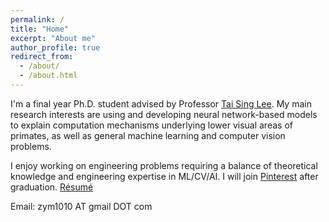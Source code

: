 ```yaml
---
permalink: /
title: "Home"
excerpt: "About me"
author_profile: true
redirect_from:
  - /about/
  - /about.html
---
```


I'm a final year Ph.D. student advised by Professor [Tai Sing Lee](http://www.cnbc.cmu.edu/~tai/). My main research interests are using and developing neural network-based models to explain computation mechanisms underlying lower visual areas of primates, as well as general machine learning and computer vision problems.

I enjoy working on engineering problems requiring a balance of theoretical knowledge and engineering expertise in ML/CV/AI. I will join [Pinterest](https://www.pinterest.com/) after graduation. [Résumé](http://zym1010.github.io/files/cv/resume.pdf)

Email: zym1010 AT gmail DOT com
